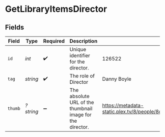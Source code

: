 # GetLibraryItemsDirector


## Fields

| Field                                                                         | Type                                                                          | Required                                                                      | Description                                                                   | Example                                                                       |
| ----------------------------------------------------------------------------- | ----------------------------------------------------------------------------- | ----------------------------------------------------------------------------- | ----------------------------------------------------------------------------- | ----------------------------------------------------------------------------- |
| `id`                                                                          | *int*                                                                         | :heavy_check_mark:                                                            | Unique identifier for the director.                                           | 126522                                                                        |
| `tag`                                                                         | *string*                                                                      | :heavy_check_mark:                                                            | The role of Director                                                          | Danny Boyle                                                                   |
| `thumb`                                                                       | *?string*                                                                     | :heavy_minus_sign:                                                            | The absolute URL of the thumbnail image for the director.                     | https://metadata-static.plex.tv/8/people/8d65fa96804802e08f2de09fe014408e.jpg |